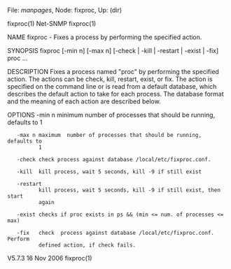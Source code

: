 File: *manpages*,  Node: fixproc,  Up: (dir)

fixproc(1)                         Net-SNMP                         fixproc(1)



NAME
       fixproc - Fixes a process by performing the specified action.

SYNOPSIS
       fixproc  [-min  n] [-max n] [-check | -kill | -restart | -exist | -fix]
       proc ...

DESCRIPTION
       Fixes a process named "proc" by performing the specified  action.   The
       actions  can  be  check,  kill,  restart, exist, or fix.  The action is
       specified on the command line or is read from a default database, which
       describes  the  default  action to take for each process.  The database
       format and the meaning of each action are described below.

OPTIONS
       -min n minimum number of processes that should be running, defaults  to
              1

       -max n maximum  number of processes that should be running, defaults to
              1

       -check check process against database /local/etc/fixproc.conf.

       -kill  kill process, wait 5 seconds, kill -9 if still exist

       -restart
              kill process, wait 5 seconds, kill -9 if still exist, then start
              again

       -exist checks if proc exists in ps && (min <= num. of processes <= max)

       -fix   check  process against database /local/etc/fixproc.conf. Perform
              defined action, if check fails.



V5.7.3                            16 Nov 2006                       fixproc(1)
